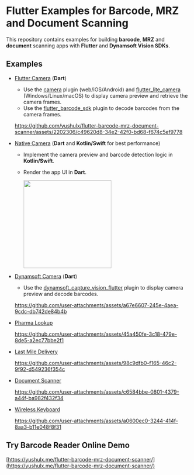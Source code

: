 # Flutter Examples for Barcode, MRZ and Document Scanning

This repository contains examples for building **barcode**, **MRZ** and **document** scanning apps with **Flutter** and **Dynamsoft Vision SDKs**.

## Examples
- [Flutter Camera](examples/flutter_camera) (**Dart**)
    - Use the [camera](https://pub.dev/packages/camera) plugin (web/iOS/Android) and [flutter_lite_camera](https://pub.dev/packages/flutter_lite_camera) (Windows/Linux/macOS) to display camera preview and retrieve the camera frames. 
    - Use the [flutter_barcode_sdk](https://pub.dev/packages/flutter_barcode_sdk) plugin to decode barcodes from the camera frames.
    
    https://github.com/yushulx/flutter-barcode-mrz-document-scanner/assets/2202306/c49620d8-34e2-42f0-bd68-f674c5ef9778    

- [Native Camera](examples/native_camera) (**Dart** and **Kotlin/Swift** for best performance)
    - Implement the camera preview and barcode detection logic in **Kotlin/Swift**. 
    - Render the app UI in **Dart**.
 
        <img src="https://www.dynamsoft.com/codepool/img/2024/04/flutter-qr-code-scanner-android-camera.jpg" width="240">

- [Dynamsoft Camera](examples/dynamsoft_camera) (**Dart**)
    - Use the [dynamsoft_capture_vision_flutter](https://pub.dev/packages/dynamsoft_capture_vision_flutter) plugin to display camera preview and decode barcodes.
        
    https://github.com/user-attachments/assets/a67e6607-245e-4aea-9cdc-db742de84b4b

- [Pharma Lookup](examples/pharma_lookup/)
    
    https://github.com/user-attachments/assets/45a450fe-3c18-479e-8de5-a2ec77bbe2f1

- [Last Mile Delivery](examples/last_mile_delivery/)
    
    https://github.com/user-attachments/assets/98c9dfb0-f165-46c2-9f92-d549236f354c

- [Document Scanner](examples/document_scanner/)
    
    https://github.com/user-attachments/assets/c6584bbe-0801-4379-a44f-ba982f432f34

- [Wireless Keyboard](examples/wireless_keyboard/)
    
    https://github.com/user-attachments/assets/a0600ec0-3244-414f-8aa3-b11e048f8f31

## Try Barcode Reader Online Demo
[https://yushulx.me/flutter-barcode-mrz-document-scanner/](https://yushulx.me/flutter-barcode-mrz-document-scanner/)



